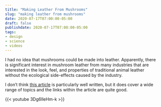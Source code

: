 ```yaml
---
title: "Making Leather From Mushrooms"
slug: "making leather from mushrooms"
date: 2020-07-17T07:00:00-05:00
draft: false
publishdate: 2020-07-17T07:00:00-05:00
tags:
- design
- science
- videos
---
```


I had no idea that mushrooms could be made into leather. Apparently, there is significant interest in mushroom leather from many industries that are interested in the look, feel, and properties of traditional animal leather without the ecological side-effects caused by the industry.

I don’t think [this article][1] is particularly well written, but it does cover a wide range of topics and the links within the article are quite good.

{{< youtube 3Dg6IleHm-k >}}

[1]: https://wtvox.com/fashion-innovation/mushroom-leather/
